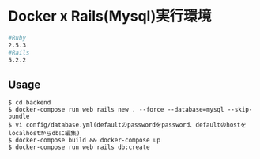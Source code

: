 # Docker x Rails(Mysql)実行環境
  

``` bash
#Ruby
2.5.3
#Rails
5.2.2

```
## Usage
```
$ cd backend
$ docker-compose run web rails new . --force --database=mysql --skip-bundle
$ vi config/database.yml(defaultのpasswordをpassword、defaultのhostをlocalhostからdbに編集)
$ docker-compose build && docker-compose up
$ docker-compose run web rails db:create
